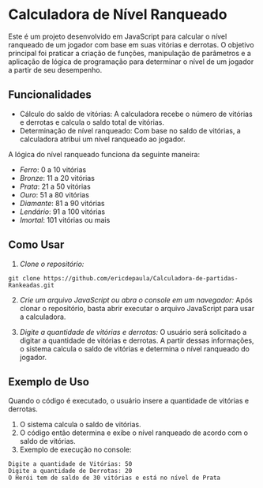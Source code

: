 # Calculadora de Nível Ranqueado
<p>Este é um projeto desenvolvido em JavaScript para calcular o nível ranqueado de um jogador com base em suas vitórias e derrotas. O objetivo principal foi praticar a criação de funções, manipulação de parâmetros e a aplicação de lógica de programação para determinar o nível de um jogador a partir de seu desempenho.</p>

## Funcionalidades
- Cálculo do saldo de vitórias: A calculadora recebe o número de vitórias e derrotas e calcula o saldo total de vitórias.
- Determinação de nível ranqueado: Com base no saldo de vitórias, a calculadora atribui um nível ranqueado ao jogador.
  
A lógica do nível ranqueado funciona da seguinte maneira:
- *Ferro*: 0 a 10 vitórias
- *Bronze*: 11 a 20 vitórias
- *Prata*: 21 a 50 vitórias
- *Ouro*: 51 a 80 vitórias
- *Diamante*: 81 a 90 vitórias
- *Lendário*: 91 a 100 vitórias
- *Imortal*: 101 vitórias ou mais

## Como Usar
1. *Clone o repositório:*

```
git clone https://github.com/ericdepaula/Calculadora-de-partidas-Rankeadas.git
```

2. *Crie um arquivo JavaScript ou abra o console em um navegador:*
   Após clonar o repositório, basta abrir executar o arquivo JavaScript para usar a calculadora.

3. *Digite a quantidade de vitórias e derrotas:*
   O usuário será solicitado a digitar a quantidade de vitórias e derrotas. A partir dessas informações, o sistema calcula o saldo de vitórias e determina o nível ranqueado do jogador.

## Exemplo de Uso
Quando o código é executado, o usuário insere a quantidade de vitórias e derrotas.
1. O sistema calcula o saldo de vitórias.
2. O código então determina e exibe o nível ranqueado de acordo com o saldo de vitórias.
3. Exemplo de execução no console:
   
```
Digite a quantidade de Vitórias: 50
Digite a quantidade de Derrotas: 20
O Herói tem de saldo de 30 vitórias e está no nível de Prata
```
